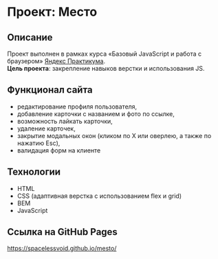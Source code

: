 # Проект: Место

## Описание

Проект выполнен в рамках курса «Базовый JavaScript и работа с браузером» [Яндекс Практикума](https://practicum.yandex.ru).\
**Цель проекта**: закрепление навыков верстки и использования JS.

## Функционал сайта

- редактирование профиля пользователя,
- добавление карточки с названием и фото по ссылке,
- возможность лайкать карточки,
- удаление карточек,
- закрытие модальных окон (кликом по Х или оверлею, а также по нажатию Esc),
- валидация форм на клиенте

## Технологии

- HTML
- CSS (адаптивная верстка с использованием flex и grid)
- BEM
- JavaScript

## Ссылка на GitHub Pages

https://spacelessvoid.github.io/mesto/
